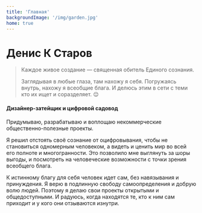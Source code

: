 ```yaml
---
title: 'Главная'
backgroundImage: '/img/garden.jpg'
home: true
---
```



# Денис К Старов

> Каждое живое создание — священная обитель Единого сознания. 
> 
> Заглядывая в любые глаза, там нахожу я себя.
> Погружаясь внутрь, нахожу я всеобщие блага. 
> И делюсь этим в сети с теми кто их ищет и соразделяет. 😌

#### Дизайнер-затейщик и цифровой садовод

Придумываю, разрабатываю и воплощаю некоммерческие общественно-полезные проекты.

Я решил отстоять своё сознание от оцифровывания, чтобы не становиться одномерным человеком, а видеть и ценить мир во всей его полноте и многогранности. Это позволило мне выглянуть за шоры выгоды, и посмотреть на человеческие возможности с точки зрения всеобщего блага.

К истинному благу для себя человек идет сам, без навязывания и принуждения. Я верю в подлинную свободу самоопределения и добрую волю людей. Поэтому я делаю свои проекты открытыми и общедоступными. И радуюсь, когда находятся те, кто к ним сам приходит и у кого они отзываются изнутри. 


<my-areas :areas="$site.customData.skills.main"/>






